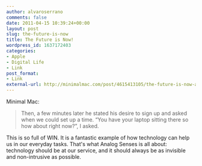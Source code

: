 ```yaml
---
author: alvaroserrano
comments: false
date: 2011-04-15 10:39:24+00:00
layout: post
slug: the-future-is-now
title: The Future is Now!
wordpress_id: 1637172403
categories:
- Apple
- Digital Life
- Link
post_format:
- Link
external-url: http://minimalmac.com/post/4615413105/the-future-is-now-a-backup-story
---
```


Minimal Mac:

<blockquote>Then, a few minutes later he stated his desire to sign up and asked when we could set up a time.  “You have your laptop sitting there so how about right now?”, I asked.</blockquote>


This is so full of WIN. It is a fantastic example of how technology can help us in our everyday tasks. That's what Analog Senses is all about: technology should be at our service, and it should always be as invisible and non-intrusive as possible.
